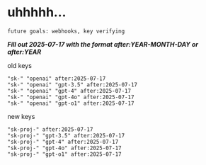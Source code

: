 # uhhhhh...

`future goals: webhooks, key verifying`



***Fill out 2025-07-17 with the format after:YEAR-MONTH-DAY or after:YEAR***

old keys
```
"sk-" "openai" after:2025-07-17
"sk-" "openai" "gpt-3.5" after:2025-07-17
"sk-" "openai" "gpt-4" after:2025-07-17
"sk-" "openai" "gpt-4o" after:2025-07-17
"sk-" "openai" "gpt-o1" after:2025-07-17
```

new keys
```
"sk-proj-" after:2025-07-17
"sk-proj-" "gpt-3.5" after:2025-07-17
"sk-proj-" "gpt-4" after:2025-07-17
"sk-proj-" "gpt-4o" after:2025-07-17
"sk-proj-" "gpt-o1" after:2025-07-17
```
